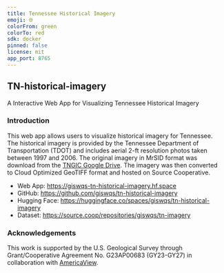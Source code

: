```yaml
---
title: Tennessee Historical Imagery
emoji: 🌐
colorFrom: green
colorTo: red
sdk: docker
pinned: false
license: mit
app_port: 8765
---
```


## TN-historical-imagery

A Interactive Web App for Visualizing Tennessee Historical Imagery

### Introduction

This web app allows users to visualize historical imagery for Tennessee. The historical imagery is provided by the Tennessee Department of Transportation (TDOT) and includes aerial 2-ft resolution photos taken between 1997 and 2006.
The original imagery in MrSID format was download from the [TNGIC Google Drive](https://drive.google.com/drive/folders/1qYlPFBLkcOpO4xjvBvHwMH9RDtbsSNkv). The imagery was then converted to Cloud Optimized GeoTIFF format
and hosted on Source Cooperative.

- Web App: <https://giswqs-tn-historical-imagery.hf.space>
- GitHub: <https://github.com/giswqs/tn-historical-imagery>
- Hugging Face: <https://huggingface.co/spaces/giswqs/tn-historical-imagery>
- Dataset: <https://source.coop/repositories/giswqs/tn-imagery>

### Acknowledgements

This work is supported by the U.S. Geological Survey through Grant/Cooperative Agreement No. G23AP00683 (GY23-GY27) in collaboration with [AmericaView](https://americaview.org).
